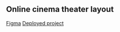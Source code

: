 ## Online cinema theater layout

[Figma]('https://www.figma.com/file/hK19KMrdenFftMq0ARtFpY/Movea-%7C-Online-Cinema-(Copy)-(Copy)')
[Deployed project]('https://proehavshiy.github.io/online-cinema-theater-layout/')